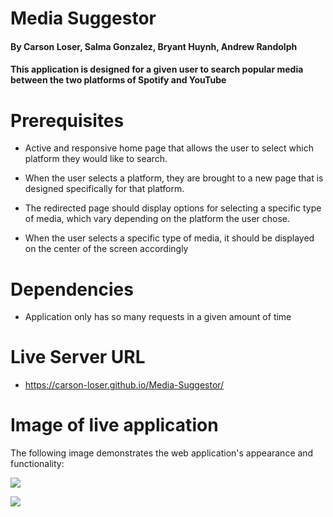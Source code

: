 # Media Suggestor

#### By Carson Loser, Salma Gonzalez, Bryant Huynh, Andrew Randolph

#### This application is designed for a given user to search popular media between the two platforms of Spotify and YouTube

# Prerequisites

* Active and responsive home page that allows the user to select which platform they would like to search.

* When the user selects a platform, they are brought to a new page that is designed specifically for that platform.

* The redirected page should display options for selecting a specific type of media, which vary depending on the platform the user chose.

* When the user selects a specific type of media, it should be displayed on the center of the screen accordingly

# Dependencies 

* Application only has so many requests in a given amount of time

# Live Server URL

* https://carson-loser.github.io/Media-Suggestor/

# Image of live application

The following image demonstrates the web application's appearance and functionality:

![](./assets/Images/)

![](assets/images/Updated-Gif.gif)